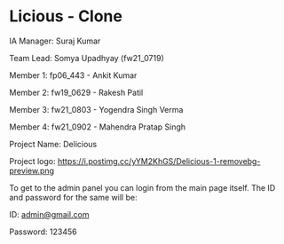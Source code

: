 # Licious - Clone

IA Manager: Suraj Kumar

Team Lead: Somya Upadhyay (fw21_0719)

Member 1: fp06_443 - Ankit Kumar

Member 2: fw19_0629 - Rakesh Patil

Member 3: fw21_0803 - Yogendra Singh Verma

Member 4: fw21_0902 - Mahendra Pratap Singh

Project Name: Delicious

Project logo: https://i.postimg.cc/yYM2KhGS/Delicious-1-removebg-preview.png


To get to the admin panel you can login from the main page itself.
The ID and password for the same will be:

ID: admin@gmail.com

Password: 123456
